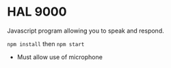 # HAL 9000

Javascript program allowing you to speak and respond.

`npm install` then `npm start`

* Must allow use of microphone

